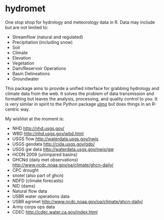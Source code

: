 hydromet
=========

One stop shop for hydrology and meteorology data in R. Data may include but are not limited to:

- Streamflow (natural and regulated)
- Precipitation (including snow)
- Soil 
- Climate
- Elevation
- Vegetation
- Dam/Reservoir Operations
- Basin Delineations
- Groundwater

This package aims to provide a unified interface for grabbing hydrology and climate data from the web. It solves the problem of data transmission and formatting but leaves the analysis, processing, and quality control to you. It is very similar in spirit to the Python package [ulmo](http://ulmo.readthedocs.org/en/latest/) but does things in an R-centric way. 

My wishlist at the moment is:

- NHD http://nhd.usgs.gov/
- WBD http://nhd.usgs.gov/wbd.html
- USGS flow http://waterdata.usgs.gov/nwis
- USGS geodata http://cida.usgs.gov/gdp/
- USGS gw data http://waterdata.usgs.gov/nwis/gw 
- HCDN 2009 (unimpared basins)
- GHCNd (daily met observations) http://www.ncdc.noaa.gov/oa/climate/ghcn-daily/
- CPC drought
- snotel (also part of ghcn)
- NDFD (climate forecasts)
- NID (dams)
- Natural flow data
- USBR water operations data
- USBR agrimet http://www.ncdc.noaa.gov/oa/climate/ghcn-daily/
- Army corps ops data
- CDEC http://cdec.water.ca.gov/index.html
